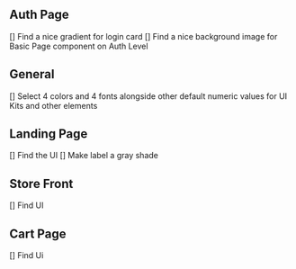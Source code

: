 ## Auth Page 
[] Find a nice gradient for login card
[] Find a nice background image for Basic Page component on Auth Level 

## General 
[] Select 4 colors and 4 fonts alongside other default numeric values for UI Kits and other elements

## Landing Page 
[] Find the UI 
[] Make label a gray shade

## Store Front 
[] Find UI 

## Cart Page 
[] Find Ui 

## 

